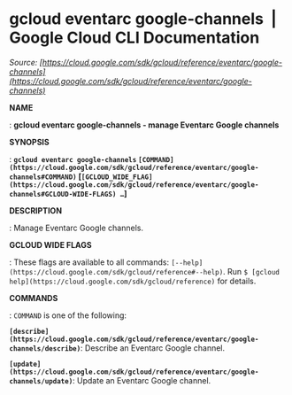 # gcloud eventarc google-channels  |  Google Cloud CLI Documentation

*Source: [https://cloud.google.com/sdk/gcloud/reference/eventarc/google-channels](https://cloud.google.com/sdk/gcloud/reference/eventarc/google-channels)*

**NAME**

: **gcloud eventarc google-channels - manage Eventarc Google channels**

**SYNOPSIS**

: **`gcloud eventarc google-channels` `[COMMAND](https://cloud.google.com/sdk/gcloud/reference/eventarc/google-channels#COMMAND)` [`[GCLOUD_WIDE_FLAG](https://cloud.google.com/sdk/gcloud/reference/eventarc/google-channels#GCLOUD-WIDE-FLAGS) …`]**

**DESCRIPTION**

: Manage Eventarc Google channels.

**GCLOUD WIDE FLAGS**

: These flags are available to all commands: `[--help](https://cloud.google.com/sdk/gcloud/reference#--help)`.
Run `$ [gcloud help](https://cloud.google.com/sdk/gcloud/reference)` for details.

**COMMANDS**

: ``COMMAND`` is one of the following:

**`[describe](https://cloud.google.com/sdk/gcloud/reference/eventarc/google-channels/describe)`**:
Describe an Eventarc Google channel.

**`[update](https://cloud.google.com/sdk/gcloud/reference/eventarc/google-channels/update)`**:
Update an Eventarc Google channel.